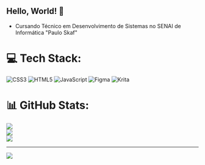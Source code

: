 ## Hello, World! 👋

- Cursando Técnico em Desenvolvimento de Sistemas no SENAI de Informática "Paulo Skaf"


# 💻 Tech Stack:
![CSS3](https://img.shields.io/badge/css3-%231572B6.svg?style=for-the-badge&logo=css3&logoColor=white) ![HTML5](https://img.shields.io/badge/html5-%23E34F26.svg?style=for-the-badge&logo=html5&logoColor=white) ![JavaScript](https://img.shields.io/badge/javascript-%23323330.svg?style=for-the-badge&logo=javascript&logoColor=%23F7DF1E) 	![Figma](https://img.shields.io/badge/figma-%23F24E1E.svg?style=for-the-badge&logo=figma&logoColor=white) ![Krita](https://img.shields.io/badge/Krita-203759?style=for-the-badge&logo=krita&logoColor=EEF37B)
# 📊 GitHub Stats:
![](https://github-readme-stats.vercel.app/api?username=ViniciusPorcionato&theme=swift&hide_border=false&include_all_commits=false&count_private=false)<br/>
![](https://github-readme-streak-stats.herokuapp.com/?user=ViniciusPorcionato&theme=swift&hide_border=false)<br/>
![](https://github-readme-stats.vercel.app/api/top-langs/?username=ViniciusPorcionato&theme=swift&hide_border=false&include_all_commits=false&count_private=false&layout=compact)

---
[![](https://visitcount.itsvg.in/api?id=ViniciusPorcionato&icon=0&color=0)](https://visitcount.itsvg.in)

<!-- Proudly created with GPRM ( https://gprm.itsvg.in ) -->
